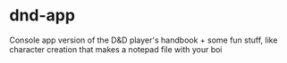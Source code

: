 # dnd-app
Console app version of the D&amp;D player's handbook + some fun stuff, like character creation that makes a notepad file with your boi
